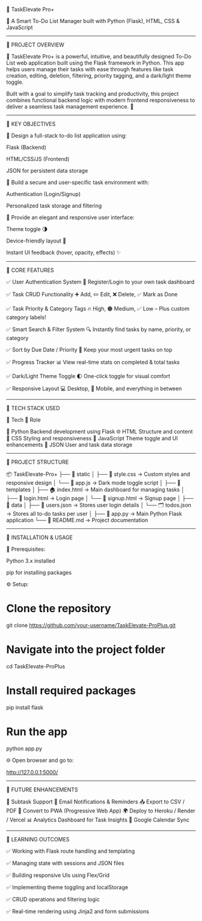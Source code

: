 
🚀 TaskElevate Pro+

🧠 A Smart To-Do List Manager built with Python (Flask), HTML, CSS & JavaScript


---

🔗 PROJECT OVERVIEW

📌 TaskElevate Pro+ is a powerful, intuitive, and beautifully designed To-Do List web application built using the Flask framework in Python. This app helps users manage their tasks with ease through features like task creation, editing, deletion, filtering, priority tagging, and a dark/light theme toggle.

Built with a goal to simplify task tracking and productivity, this project combines functional backend logic with modern frontend responsiveness to deliver a seamless task management experience. 🌟


---

🔗 KEY OBJECTIVES

🎯 Design a full-stack to-do list application using:

Flask (Backend)

HTML/CSS/JS (Frontend)

JSON for persistent data storage


🎯 Build a secure and user-specific task environment with:

Authentication (Login/Signup)

Personalized task storage and filtering


🎯 Provide an elegant and responsive user interface:

Theme toggle 🌗

Device-friendly layout 📱

Instant UI feedback (hover, opacity, effects) ✨



---

🔗 CORE FEATURES

✅ User Authentication System
🔐 Register/Login to your own task dashboard

✅ Task CRUD Functionality
➕ Add, ✏️ Edit, ❌ Delete, ✅ Mark as Done

✅ Task Priority & Category Tags
🔥 High, 🟠 Medium, ✅ Low – Plus custom category labels!

✅ Smart Search & Filter System
🔍 Instantly find tasks by name, priority, or category

✅ Sort by Due Date / Priority
📅 Keep your most urgent tasks on top

✅ Progress Tracker
📊 View real-time stats on completed & total tasks

✅ Dark/Light Theme Toggle
🌓 One-click toggle for visual comfort

✅ Responsive Layout
💻 Desktop, 📱 Mobile, and everything in between


---

🔗 TECH STACK USED

🧩 Tech	🧠 Role

🐍 Python	Backend development using Flask
🌐 HTML	Structure and content
🎨 CSS	Styling and responsiveness
💫 JavaScript	Theme toggle and UI enhancements
📄 JSON	User and task data storage



---

🔗 PROJECT STRUCTURE

📦 TaskElevate-Pro+
├── 📁 static
│   ├── 🎨 style.css       → Custom styles and responsive design
│   └── 🧠 app.js          → Dark mode toggle script
│
├── 📁 templates
│   ├── 🏠 index.html      → Main dashboard for managing tasks
│   ├── 🔐 login.html      → Login page
│   └── 📝 signup.html     → Signup page
│
├── 📁 data
│   ├── 👤 users.json      → Stores user login details
│   └── 🗂️ todos.json      → Stores all to-do tasks per user
│
├── 🧩 app.py              → Main Python Flask application
└── 📄 README.md           → Project documentation


---

🔗 INSTALLATION & USAGE

🧪 Prerequisites:

Python 3.x installed

pip for installing packages


⚙️ Setup:

# Clone the repository
git clone https://github.com/your-username/TaskElevate-ProPlus.git

# Navigate into the project folder
cd TaskElevate-ProPlus

# Install required packages
pip install flask

# Run the app
python app.py

🌐 Open browser and go to:

http://127.0.0.1:5000/



---

🔗 FUTURE ENHANCEMENTS

🧱 Subtask Support
📩 Email Notifications & Reminders
📤 Export to CSV / PDF
📱 Convert to PWA (Progressive Web App)
🌍 Deploy to Heroku / Render / Vercel
📊 Analytics Dashboard for Task Insights
🔗 Google Calendar Sync


---

🔗 LEARNING OUTCOMES

✅ Working with Flask route handling and templating

✅ Managing state with sessions and JSON files

✅ Building responsive UIs using Flex/Grid

✅ Implementing theme toggling and localStorage

✅ CRUD operations and filtering logic

✅ Real-time rendering using Jinja2 and form submissions




